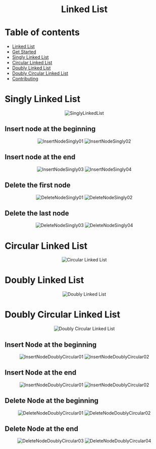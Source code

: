 <h1 align="center"> Linked List </h1>

# Table of contents
- [Linked List](#singly-linked-list)
- [Get Started](#singly-linked-list)
- [Singly Linked List](#singly-linked-list)
- [Circular Linked List](#circular-linked-list)
- [Doubly Linked List](#doubly-linked-list)
- [Doubly Circular Linked List](#doubly-circular-linked-list)
- [Contributing](#contributing)


# Singly Linked List

<div align="center">

![SinglyLinkedList](https://user-images.githubusercontent.com/6312342/178552340-20cddc68-4252-4fca-8787-d2c693fa6d93.png)

</div>


## Insert node at the beginning

<div align="center">

  ![InsertNodeSingly01](https://user-images.githubusercontent.com/6312342/177890487-24b73733-f530-40a9-97f2-62f8e11e9faf.png)
  ![InsertNodeSingly02](https://user-images.githubusercontent.com/6312342/177890486-3ad68b81-bf89-4ca8-b5e3-11775f86df41.png)

</div>

## Insert node at the end

<div align="center">

  ![InsertNodeSingly03](https://user-images.githubusercontent.com/6312342/177902307-c51887e3-b088-4a8c-9570-3016b64aae7b.png)
  ![InsertNodeSingly04](https://user-images.githubusercontent.com/6312342/177902306-02b01132-1171-427c-8826-0d645f722e06.png)

</div>

## Delete the first node

<div align="center">

  ![DeleteNodeSingly01](https://user-images.githubusercontent.com/6312342/177902357-05bfe582-cfe4-4566-a275-d73e5df6ab9a.png)
  ![DeleteNodeSingly02](https://user-images.githubusercontent.com/6312342/177902355-1ffa0526-5db2-44c6-b714-75c7199d83e6.png)

</div>

## Delete the last node

<div align="center">

  ![DeleteNodeSingly03](https://user-images.githubusercontent.com/6312342/177902682-07fa3a71-731d-4ecc-8d24-076e868765b1.png)
  ![DeleteNodeSingly04](https://user-images.githubusercontent.com/6312342/177902687-26645242-eca4-456e-a607-408af2d3dd7d.png)
  
</div>


# Circular Linked List

<div align="center">

  ![Circular Linked List](https://user-images.githubusercontent.com/6312342/179141019-01edb804-0728-4db3-b911-18429f202edd.png)
</div>

# Doubly Linked List

<div align="center">

  ![Doubly Linked List](https://user-images.githubusercontent.com/6312342/179140999-abdfa3e1-11c8-422a-bcb6-7f9aeda310af.png)
</div>

# Doubly Circular Linked List

<div align="center">

  ![Doubly Circular Linked List](https://user-images.githubusercontent.com/6312342/179141097-94382703-eed7-483b-b8a7-f5b301a0ef0a.png)  
</div>

## Insert Node at the beginning

<div align="center">

  ![InsertNodeDoublyCircular01](https://user-images.githubusercontent.com/6312342/180094958-968f4497-bb09-41cf-b7d3-9f4752a6b0cf.png)
  ![InsertNodeDoublyCircular02](https://user-images.githubusercontent.com/6312342/180094969-a28a3f17-e603-490b-a2c9-5c07fb416a02.png)
</div>

## Insert Node at the end

<div align="center">
  
![InsertNodeDoublyCircular01](https://user-images.githubusercontent.com/6312342/180094362-0ddac19e-13c3-4fd3-892a-3129ce9e6b7b.png)
![InsertNodeDoublyCircular02](https://user-images.githubusercontent.com/6312342/180094300-c30928be-ec5f-4d24-a00e-62a17aa9aff0.png)
</div>

## Delete Node at the beginning

<div align="center">

  ![DeleteNodeDoublyCircular01](https://user-images.githubusercontent.com/6312342/180095484-824bfd02-96ff-4449-b8b9-8d5e87197e89.png)
  ![DeleteNodeDoublyCircular02](https://user-images.githubusercontent.com/6312342/180095470-e6a49791-af35-4623-89e8-fdff90698fff.png)
</div>

## Delete Node at the end

<div align="center">
  
  ![DeleteNodeDoublyCircular03](https://user-images.githubusercontent.com/6312342/180095454-3f965fb1-94e3-4773-8097-92d8a4ee9915.png)
  ![DeleteNodeDoublyCircular04](https://user-images.githubusercontent.com/6312342/180095443-47536049-e7c3-4c2a-afff-65976b1cbe0b.png)
</div>
